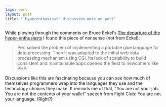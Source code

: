 ```yaml
---
tags: perl
layout: post
title: "'Hyperenthusiast' discussion note on perl"
---
```




<p>While plowing through the comments on Bruce Eckel's <a
href="http://www.artima.com/forums/flat.jsp?forum=106&thread=141312&start=0&msRange=15">The
departure of the hyper-enthusiasts</a> I found this piece of nonsense (not from
Eckel):</p> 

<blockquote>Perl solved the problem of implementing a portable glue language
for data processing. Then it was adapted to the initial web data processing
mechanism using CGI. Its lack of scalability to build consistent and
maintainable apps opened the field to newcomers like PHP. </blockquote> 

<p>Discussions like this are fascinating because you can see how much of
themselves programmers wrap into the languages they use and the technology
choices they make. It reminds me of that, "You are not your job. You are not
the contents of your wallet" speech from Fight Club: You are not your language.
(Right?)</p>



